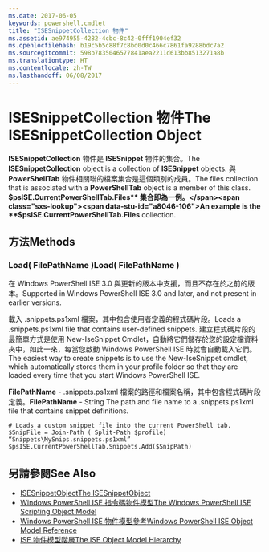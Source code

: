 ```yaml
---
ms.date: 2017-06-05
keywords: powershell,cmdlet
title: "ISESnippetCollection 物件"
ms.assetid: ae974955-4282-4cbc-8c42-0fff1904ef32
ms.openlocfilehash: b19c5b5c88f7c8bd0d0c466c7861fa9288bdc7a2
ms.sourcegitcommit: 598b7835046577841aea2211d613bb8513271a8b
ms.translationtype: HT
ms.contentlocale: zh-TW
ms.lasthandoff: 06/08/2017
---
```

# <a name="the-isesnippetcollection-object"></a><span data-ttu-id="a8046-103">ISESnippetCollection 物件</span><span class="sxs-lookup"><span data-stu-id="a8046-103">The ISESnippetCollection Object</span></span>
  <span data-ttu-id="a8046-104">**ISESnippetCollection** 物件是 **ISESnippet** 物件的集合。</span><span class="sxs-lookup"><span data-stu-id="a8046-104">The **ISESnippetCollection** object is a collection of **ISESnippet** objects.</span></span> <span data-ttu-id="a8046-105">與 **PowerShellTab** 物件相關聯的檔案集合是這個類別的成員。</span><span class="sxs-lookup"><span data-stu-id="a8046-105">The files collection that is associated with a **PowerShellTab** object is a member of this class.</span></span> <span data-ttu-id="a8046-106">**$psISE.CurrentPowerShellTab.Files** 集合即為一例。</span><span class="sxs-lookup"><span data-stu-id="a8046-106">An example is the **$psISE.CurrentPowerShellTab.Files** collection.</span></span>

## <a name="methods"></a><span data-ttu-id="a8046-107">方法</span><span class="sxs-lookup"><span data-stu-id="a8046-107">Methods</span></span>

### <a name="load-filepathname-"></a><span data-ttu-id="a8046-108">Load\( FilePathName \)</span><span class="sxs-lookup"><span data-stu-id="a8046-108">Load\( FilePathName \)</span></span>
  <span data-ttu-id="a8046-109">在 Windows PowerShell ISE 3.0 與更新的版本中支援，而且不存在於之前的版本。</span><span class="sxs-lookup"><span data-stu-id="a8046-109">Supported in Windows PowerShell ISE 3.0 and later, and not present in earlier versions.</span></span> 

 <span data-ttu-id="a8046-110">載入 .snippets.ps1xml 檔案，其中包含使用者定義的程式碼片段。</span><span class="sxs-lookup"><span data-stu-id="a8046-110">Loads a .snippets.ps1xml file that contains user-defined snippets.</span></span> <span data-ttu-id="a8046-111">建立程式碼片段的最簡單方式是使用 New-IseSnippet Cmdlet，自動將它們儲存於您的設定檔資料夾中，如此一來，每當您啟動 Windows PowerShell ISE 時就會自動載入它們。</span><span class="sxs-lookup"><span data-stu-id="a8046-111">The easiest way to create snippets is to use the New-IseSnippet cmdlet, which automatically stores them in your profile folder so that they are loaded every time that you start Windows PowerShell ISE.</span></span>

 <span data-ttu-id="a8046-112">**FilePathName** - .snippets.ps1xml 檔案的路徑和檔案名稱，其中包含程式碼片段定義。</span><span class="sxs-lookup"><span data-stu-id="a8046-112">**FilePathName** - String The path and file name to a .snippets.ps1xml file that contains snippet definitions.</span></span>

```
# Loads a custom snippet file into the current PowerShell tab.
$SnipFile = Join-Path ( Split-Path $profile) “Snippets\MySnips.snippets.ps1xml” $psISE.CurrentPowerShellTab.Snippets.Add($SnipPath)

```

## <a name="see-also"></a><span data-ttu-id="a8046-113">另請參閱</span><span class="sxs-lookup"><span data-stu-id="a8046-113">See Also</span></span>
- [<span data-ttu-id="a8046-114">ISESnippetObject</span><span class="sxs-lookup"><span data-stu-id="a8046-114">The ISESnippetObject</span></span>](The-ISESnippetObject.md) 
- [<span data-ttu-id="a8046-115">Windows PowerShell ISE 指令碼物件模型</span><span class="sxs-lookup"><span data-stu-id="a8046-115">The Windows PowerShell ISE Scripting Object Model</span></span>](The-Windows-PowerShell-ISE-Scripting-Object-Model.md) 
- [<span data-ttu-id="a8046-116">Windows PowerShell ISE 物件模型參考</span><span class="sxs-lookup"><span data-stu-id="a8046-116">Windows PowerShell ISE Object Model Reference</span></span>](Windows-PowerShell-ISE-Object-Model-Reference.md) 
- [<span data-ttu-id="a8046-117">ISE 物件模型階層</span><span class="sxs-lookup"><span data-stu-id="a8046-117">The ISE Object Model Hierarchy</span></span>](The-ISE-Object-Model-Hierarchy.md)

  
